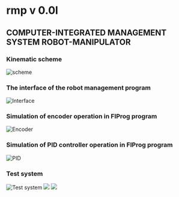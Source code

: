  # rmp v 0.0l
 ## COMPUTER-INTEGRATED MANAGEMENT SYSTEM ROBOT-MANIPULATOR

 ### Kinematic scheme
 ![scheme ](https://i.ibb.co/Vgt9nd3/sch.png)

 ### The interface of the robot management program
 ![Interface ](https://i.ibb.co/870stsc/das.png)
 
 ### Simulation of encoder operation in FlProg program
 ![Encoder ](https://i.ibb.co/17kmjZ3/12.png)

 ### Simulation of PID controller operation in FlProg program
 ![PID  ](https://i.ibb.co/TRvCXFp/qwe.png)
  
 ### Test system
 ![Test system ](https://i.ibb.co/mc63mkJ/1.png)
 ![](https://i.ibb.co/RcCKYXK/2.png) 
 ![](https://i.ibb.co/5YmXZQD/3.png)   
